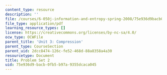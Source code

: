 ```yaml
---
content_type: resource
description: ''
file: /courses/6-050j-information-and-entropy-spring-2008/75e936d9bacb0fb5b97a9355dcaca045_MIT6_050JS08_ps_02.pdf
file_type: application/pdf
learning_resource_types: []
license: https://creativecommons.org/licenses/by-nc-sa/4.0/
ocw_type: OCWFile
parent_title: 'Unit 3: Compression'
parent_type: CourseSection
parent_uid: 2dcc8474-126c-fe52-468d-88a8358a4a30
resourcetype: Document
title: Problem Set 2
uid: 75e936d9-bacb-0fb5-b97a-9355dcaca045
---
```

